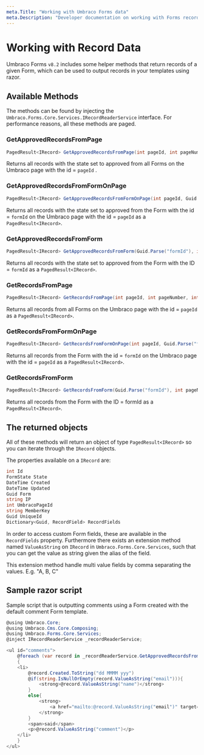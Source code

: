 ```yaml
---
meta.Title: "Working with Umbraco Forms data"
meta.Description: "Developer documentation on working with Forms record data."
---
```


# Working with Record Data

Umbraco Forms `v8.2` includes some helper methods that return records of a given Form, which can be used to output records in your templates using razor.

## Available Methods

The methods can be found by injecting the `Umbraco.Forms.Core.Services.IRecordReaderService` interface. For performance reasons, all these methods are paged.

### GetApprovedRecordsFromPage

```csharp
PagedResult<IRecord> GetApprovedRecordsFromPage(int pageId, int pageNumber, int pageSize)
```

Returns all records with the state set to approved from all Forms on the Umbraco page with the id = `pageId` .

### GetApprovedRecordsFromFormOnPage

```csharp
PagedResult<IRecord> GetApprovedRecordsFromFormOnPage(int pageId, Guid.Parse("formId"), int pageNumber, int pageSize)
```

Returns all records with the state set to approved from the Form with the id = `formId` on the Umbraco page with the id = `pageId` as a `PagedResult<IRecord>`.

### GetApprovedRecordsFromForm

```csharp
PagedResult<IRecord> GetApprovedRecordsFromForm(Guid.Parse("formId"), int pageNumber, int pageSize)
```

Returns all records with the state set to approved from the Form with the ID = `formId` as a `PagedResult<IRecord>`.

### GetRecordsFromPage

```csharp
PagedResult<IRecord> GetRecordsFromPage(int pageId, int pageNumber, int pageSize)
```

Returns all records from all Forms on the Umbraco page with the id = `pageId` as a `PagedResult<IRecord>`.

### GetRecordsFromFormOnPage

```csharp
PagedResult<IRecord> GetRecordsFromFormOnPage(int pageId, Guid.Parse("formId"), int pageNumber, int pageSize)
```

Returns all records from the Form with the id = `formId` on the Umbraco page with the id = `pageId` as a `PagedResult<IRecord>`.

### GetRecordsFromForm

```csharp
PagedResult<IRecord> GetRecordsFromForm(Guid.Parse("formId"), int pageNumber, int pageSize)
```

Returns all records from the Form with the ID = formId as a `PagedResult<IRecord>`.

## The returned objects

All of these methods will return an object of type `PagedResult<IRecord>` so you can iterate through the `IRecord` objects.

The properties available on a `IRecord` are:

```csharp
int Id
FormState State
DateTime Created
DateTime Updated
Guid Form
string IP
int UmbracoPageId
string MemberKey
Guid UniqueId
Dictionary<Guid, RecordField> RecordFields
```

In order to access custom Form fields, these are available in the `RecordFields` property.
Furthermore there exists an extension method named `ValueAsString` on  `IRecord` in `Umbraco.Forms.Core.Services`, such that you can get the value as string given the alias of the field.

This extension method handle multi value fields by comma separating the values. E.g. "A, B, C"

## Sample razor script

Sample script that is outputting comments using a Form created with the default comment Form template.

```csharp
@using Umbraco.Core;
@using Umbraco.Cms.Core.Composing;
@using Umbraco.Forms.Core.Services;
@inject IRecordReaderService _recordReaderService;

<ul id="comments">
    @foreach (var record in _recordReaderService.GetApprovedRecordsFromPage(Model.Id, 1, 10).Items)
    {
    <li>
        @record.Created.ToString("dd MMMM yyy")
        @if(string.IsNullOrEmpty(record.ValueAsString("email"))){
            <strong>@record.ValueAsString("name")</strong>
        }
        else{
            <strong>
                <a href="mailto:@record.ValueAsString("email")" target="_blank">@record.ValueAsString("name")</a>
            </strong>
        }
        <span>said</span>
        <p>@record.ValueAsString("comment")</p>
    </li>
    }
</ul>
```

